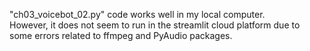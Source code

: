 "ch03_voicebot_02.py" code works well in my local computer.  
However, it does not seem to run in the streamlit cloud platform due to some errors related to ffmpeg and PyAudio packages.
